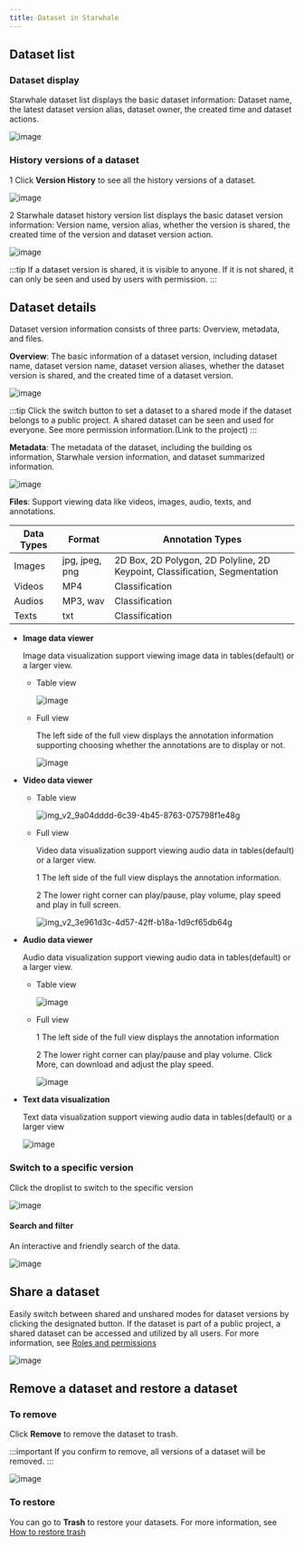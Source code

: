 ```yaml
---
title: Dataset in Starwhale
---
```


## Dataset list

### Dataset display

Starwhale dataset list displays the basic dataset information: Dataset name, the latest dataset version alias, dataset owner, the created time and dataset actions.

![image](https://user-images.githubusercontent.com/101299635/234795143-2987043e-9dd2-4b73-8ff9-73b83762356e.png)

### History versions of a dataset

1 Click **Version History** to see all the history versions of a dataset.

![image](https://user-images.githubusercontent.com/101299635/234795306-7311c641-ca31-44ae-9c59-a3a66433285a.png)

2 Starwhale dataset history version list displays the basic dataset version information: Version name, version alias, whether the version is shared, the created time of the version and dataset version action.

![image](https://user-images.githubusercontent.com/101299635/234825710-37a13e18-7df1-471c-b339-445f49435c91.png)

:::tip
If a dataset version is shared, it is visible to anyone. If it is not shared,  it can only be seen and used by users with permission. 
:::

## Dataset details

Dataset version information consists of three parts: Overview, metadata, and files.

**Overview**: The basic information of a dataset version, including dataset name, dataset version name, dataset version aliases, whether the dataset version is shared, and the created time of a dataset version.

![image](https://user-images.githubusercontent.com/101299635/234795667-e2331a52-351d-4dcd-a5ad-631596cd2ea9.png)

:::tip
Click the switch button to set a dataset to a shared mode if the dataset belongs to a public project. A shared dataset can be seen and used for everyone. See more permission information.(Link to the project) 
:::

**Metadata**: The metadata of the dataset, including the building os information, Starwhale version information, and dataset summarized information.

![image](https://user-images.githubusercontent.com/101299635/234795955-337bd013-782b-48fd-97dc-1af9067ffc1a.png)

**Files**: Support viewing data like videos, images, audio, texts, and annotations.

| Data Types | Format | Annotation Types |
|---|---|---|
| Images |jpg, jpeg, png | 2D Box, 2D Polygon, 2D Polyline, 2D Keypoint, Classification, Segmentation |
| Videos | MP4 | Classification |
| Audios | MP3, wav | Classification |
| Texts | txt | Classification |

 - **Image data viewer** 

   Image data visualization support viewing image data in tables(default) or a larger view.

   - Table view

     ![image](https://user-images.githubusercontent.com/101299635/234798959-ba214fb9-bf94-413b-b6b5-81d0d9f5ba40.png)

   - Full view

     The left side of the full view displays the annotation information supporting choosing whether the annotations are to display or not.

     ![image](https://user-images.githubusercontent.com/101299635/234799661-9b33cf77-975f-40be-8f87-55a705848660.png)

 - **Video data viewer**
  
   - Table view

     ![img_v2_9a04dddd-6c39-4b45-8763-075798f1e48g](https://user-images.githubusercontent.com/101299635/234829713-42ca7580-d2b6-4e98-b9d4-92f8c0e2585d.jpg)

   - Full view

     Video data visualization support viewing audio data in tables(default) or a larger view.

     1 The left side of the full view displays the annotation information.

     2 The lower right corner can play/pause, play volume, play speed and play in full screen.

     ![img_v2_3e961d3c-4d57-42ff-b18a-1d9cf65db64g](https://user-images.githubusercontent.com/101299635/234829798-ea4f6cb2-3c88-43dd-88d9-55e43db3a95c.jpg)

 - **Audio data viewer**
 
   Audio data visualization support viewing audio data in tables(default) or a larger view.

   - Table view

     ![image](https://user-images.githubusercontent.com/101299635/234803932-59089931-00c3-4d12-b101-5d4f11191df3.png)

   - Full view

     1 The left side of the full view displays the annotation information

     2 The lower right corner can play/pause and play volume. Click More, can download and adjust the play speed.

     ![image](https://user-images.githubusercontent.com/101299635/234804126-3f6f76b0-95ba-4bf4-9150-6ee7c9563c54.png)

 - **Text data visualization**

   Text data visualization support viewing audio data in tables(default) or a larger view

   ![image](https://user-images.githubusercontent.com/101299635/234797034-84f2c866-a06a-4552-a292-966d9e8522d5.png)

### Switch to a specific version

Click the droplist to switch to the specific version

![image](https://user-images.githubusercontent.com/101299635/234826002-98678c2e-469b-402c-a3ed-0fa7af6157f5.png)

#### Search and filter

An interactive and friendly search of the data.

![image](https://user-images.githubusercontent.com/101299635/234832373-c5dd7d53-584d-4235-9021-519ae1c25123.png)

## Share a dataset

Easily switch between shared and unshared modes for dataset versions by clicking the designated button. If the dataset is part of a public project, a shared dataset can be accessed and utilized by all users. For more information, see [Roles and permissions](https://doc.starwhale.ai/docs/concepts/roles-permissions)

![image](https://user-images.githubusercontent.com/101299635/234837932-18a7270f-a1c5-48f6-8aec-5f58458d357c.png)

## Remove a dataset and restore a dataset

### To remove

Click **Remove** to remove the dataset to trash.

:::important
If you confirm to remove, all versions of a dataset will be removed.
:::

![image](https://user-images.githubusercontent.com/101299635/234845251-f96b7cb5-c2e5-4257-be18-ed89840eb323.png)

### To restore

You can go to **Trash** to restore your datasets. For more information, see [How to restore trash](https://github.com/lijing-susan/starwhale/blob/lijing-docs/docs/docs/instances/server/Trash/Trash.md#to-restore)

